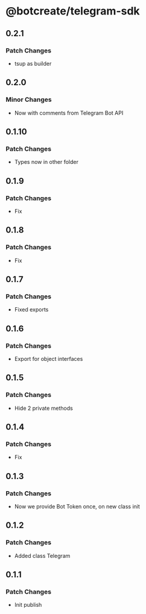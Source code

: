 # @botcreate/telegram-sdk

## 0.2.1

### Patch Changes

- tsup as builder

## 0.2.0

### Minor Changes

- Now with comments from Telegram Bot API

## 0.1.10

### Patch Changes

- Types now in other folder

## 0.1.9

### Patch Changes

- Fix

## 0.1.8

### Patch Changes

- Fix

## 0.1.7

### Patch Changes

- Fixed exports

## 0.1.6

### Patch Changes

- Export for object interfaces

## 0.1.5

### Patch Changes

- Hide 2 private methods

## 0.1.4

### Patch Changes

- Fix

## 0.1.3

### Patch Changes

- Now we provide Bot Token once, on new class init

## 0.1.2

### Patch Changes

- Added class Telegram

## 0.1.1

### Patch Changes

- Init publish
